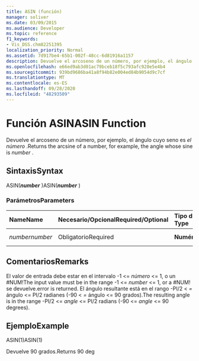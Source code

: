 ```yaml
---
title: ASIN (función)
manager: soliver
ms.date: 03/09/2015
ms.audience: Developer
ms.topic: reference
f1_keywords:
- Vis_DSS.chm82251395
localization_priority: Normal
ms.assetid: 7d917be4-65b1-002f-48cc-6d81916a1157
description: Devuelve el arcoseno de un número, por ejemplo, el ángulo cuyo seno es el número .
ms.openlocfilehash: e66ed9ab3d01ac79bceb18f5c793afc928e5e4b4
ms.sourcegitcommit: 939bd9686ba41a8f94b82e004ed84b9054d9c7cf
ms.translationtype: MT
ms.contentlocale: es-ES
ms.lasthandoff: 09/28/2020
ms.locfileid: "48293509"
---
```

# <a name="asin-function"></a><span data-ttu-id="b474a-103">Función ASIN</span><span class="sxs-lookup"><span data-stu-id="b474a-103">ASIN Function</span></span>

<span data-ttu-id="b474a-104">Devuelve el arcoseno de un número, por ejemplo, el ángulo cuyo seno es  *el número*  .</span><span class="sxs-lookup"><span data-stu-id="b474a-104">Returns the arcsine of a number, for example, the angle whose sine is  *number*  .</span></span> 
  
## <a name="syntax"></a><span data-ttu-id="b474a-105">Sintaxis</span><span class="sxs-lookup"><span data-stu-id="b474a-105">Syntax</span></span>

<span data-ttu-id="b474a-106">ASIN(***number*** )</span><span class="sxs-lookup"><span data-stu-id="b474a-106">ASIN(***number*** )</span></span> 
  
### <a name="parameters"></a><span data-ttu-id="b474a-107">Parámetros</span><span class="sxs-lookup"><span data-stu-id="b474a-107">Parameters</span></span>

|<span data-ttu-id="b474a-108">**Name**</span><span class="sxs-lookup"><span data-stu-id="b474a-108">**Name**</span></span>|<span data-ttu-id="b474a-109">**Necesario/Opcional**</span><span class="sxs-lookup"><span data-stu-id="b474a-109">**Required/Optional**</span></span>|<span data-ttu-id="b474a-110">**Tipo de datos**</span><span class="sxs-lookup"><span data-stu-id="b474a-110">**Data Type**</span></span>|<span data-ttu-id="b474a-111">**Descripción**</span><span class="sxs-lookup"><span data-stu-id="b474a-111">**Description**</span></span>|
|:-----|:-----|:-----|:-----|
| <span data-ttu-id="b474a-112">_number_</span><span class="sxs-lookup"><span data-stu-id="b474a-112">_number_</span></span> <br/> |<span data-ttu-id="b474a-113">Obligatorio</span><span class="sxs-lookup"><span data-stu-id="b474a-113">Required</span></span>  <br/> |<span data-ttu-id="b474a-114">**Numérico**</span><span class="sxs-lookup"><span data-stu-id="b474a-114">**Numeric**</span></span> <br/> |<span data-ttu-id="b474a-115">El seno del ángulo.</span><span class="sxs-lookup"><span data-stu-id="b474a-115">The sine of the angle.</span></span>  <br/> |
   
## <a name="remarks"></a><span data-ttu-id="b474a-116">Comentarios</span><span class="sxs-lookup"><span data-stu-id="b474a-116">Remarks</span></span>

<span data-ttu-id="b474a-117">El valor de entrada debe estar en el intervalo -1 <=  *número*  <= 1, o un #NUM!</span><span class="sxs-lookup"><span data-stu-id="b474a-117">The input value must be in the range -1 <=  *number*  <= 1, or a #NUM!</span></span> <span data-ttu-id="b474a-118">se devuelve.</span><span class="sxs-lookup"><span data-stu-id="b474a-118">error is returned.</span></span> <span data-ttu-id="b474a-119">El ángulo resultante está en el rango -PI/2 < *=*  ángulo <= PI/2 radianes (-90 < *=*  ángulo <= 90 grados).</span><span class="sxs-lookup"><span data-stu-id="b474a-119">The resulting angle is in the range -PI/2 <=  *angle*  <= PI/2 radians (-90 <=  *angle*  <= 90 degrees).</span></span> 
  
## <a name="example"></a><span data-ttu-id="b474a-120">Ejemplo</span><span class="sxs-lookup"><span data-stu-id="b474a-120">Example</span></span>

<span data-ttu-id="b474a-121">ASIN(1)</span><span class="sxs-lookup"><span data-stu-id="b474a-121">ASIN(1)</span></span>
  
<span data-ttu-id="b474a-122">Devuelve 90 grados.</span><span class="sxs-lookup"><span data-stu-id="b474a-122">Returns 90 deg</span></span>
  

